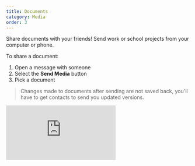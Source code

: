 ```yaml
---
title: Documents
category: Media
order: 3
---
```


Share documents with your friends! Send work or school projects from your computer or phone.

To share a document:

1. Open a message with someone
2. Select the **Send Media** button
3. Pick a document

> Changes made to documents after sending are not saved back, you'll have to get contacts to send you updated versions.

<embed src="https://examguidance.github.io/life_sciences.pdf" type="application/pdf"/>
